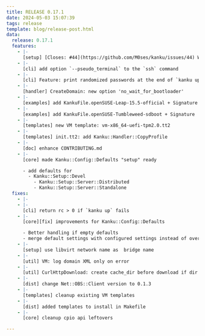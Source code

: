 ```yaml
---
title: RELEASE 0.17.1
date: 2024-05-03 15:07:39
tags: release
template: blog/release-post.html
data:
  release: 0.17.1
  features:
    - |-
      [setup] [Closes: #44](https://github.com/M0ses/kanku/issues/44) Write systemd network config
    - |-
      [cli] add option `--pseudo_terminal` to the `ssh` command
    - |-
      [cli] Feature: print randomized passwords at the end of `kanku up`
    - |-
      [handler] CreateDomain: new option 'no_wait_for_bootloader'
    - |-
      [examples] add KankuFile.openSUSE-Leap-15.5-official + Signature
    - |-
      [examples] add KankuFile.openSUSE-Tumbleweed-sdboot + Signature
    - |-
      [templates] new VM template: vm-x86_64-uefi-tpm2.0.tt2
    - |-
      [templates] init.tt2: add Kanku::Handler::CopyProfile
    - |-
      [doc] enhance CONTRIBUTING.md
    - |-
      [core] made Kanku::Config::Defaults "setup" ready

      - add defaults for
        - Kanku::Setup::Devel
          - Kanku::Setup::Server::Distributed
          - Kanku::Setup::Server::Standalone
  fixes:
    - |-
    - |-
      [cli] return rc > 0 if `kanku up` fails
    - |-
      [core][fix] improvements for Kanku::Config::Defaults

      - Better handling if empty defaults
      - merge default settings with configured settings instead of overwriting defaults
    - |-
      [setup] use libvirt network name as  bridge name
    - |-
      [util] VM: log domain XML only on error
    - |-
      [util] CurlHttpDownload: create cache_dir before download if dir not exists
    - |-
      [dist] change Net::OBS::Client version to 0.1.3
    - |-
      [templates] cleanup existing VM templates
    - |-
      [dist] added templates to install in Makefile
    - |-
      [core] cleanup cpio api leftovers

---
```

